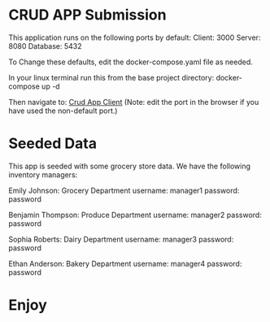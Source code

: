 # CRUD APP Submission
This application runs on the following ports by default:
Client: 3000
Server: 8080
Database: 5432

To Change these defaults, edit the docker-compose.yaml file as needed.

In your linux terminal run this from the base project directory:
        docker-compose up -d

Then navigate to:
[Crud App Client](http://localhost:3000/)
(Note: edit the port in the browser if you have used the non-default port.)

# Seeded Data
This app is seeded with some grocery store data.
We have the following inventory managers:

Emily Johnson: Grocery Department
username: manager1 password: password

Benjamin Thompson: Produce Department
username: manager2 password: password

Sophia Roberts: Dairy Department
username: manager3 password: password

Ethan Anderson: Bakery Department
username: manager4 password: password

# Enjoy